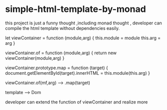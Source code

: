 # simple-html-template-by-monad


this project is just a funny thought ,including monad thought , developer can compile the html template without dependencies easily.


let viewContainer = function (module,arg) {
      this.module = module
      this.arg = arg
  }

  viewContainer.of = function (module,arg) {
      return new viewContainer(module,arg)
  }

  viewContainer.prototype.map = function (target) {
      document.getElementById(target).innerHTML =  this.module(this.arg)
  }


viewContainer.of(mf,arg)   -->    .map(target)

template  -->   Dom


developer can extend the function of viewContainer  and realize more  
